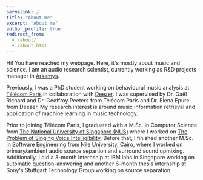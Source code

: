 ```yaml
---
permalink: /
title: "About me"
excerpt: "About me"
author_profile: true
redirect_from: 
  - /about/
  - /about.html
---
```


Hi! You have reached my webpage. Here, it's mostly about music and science. 
I am an audio research scientist, currently working as R&D projects manager in [Arkamys](https://www.arkamys.com/). 

Previously, I was a PhD student working on behavioural music analysis at [Télécom Paris](https://www.telecom-paristech.fr/) in collaboration with [Deezer](https://www.deezer.com/en/). I was supervised by Dr. Gaël Richard and Dr. Geoffroy Peeters from Télécom Paris and Dr. Elena Epure from Deezer. My research interest is around music information retrieval and application of machine learning in music technology.

Prior to joining Télécom Paris, I graduated with a M.Sc. in Computer Science from [The National University of Singapore (NUS)](http://nus.edu.sg/) where I worked on [The Problem of Singing Voice Intelligibility](http://scholarbank.nus.edu.sg/handle/10635/148567). Before that, I finished another M.Sc. in Software Engineering from [Nile University, Cairo](http://nu.edu.eg/), where I worked on primary/ambient audio source separtion and surround sound upmixing.
Additionally, I did a 3-month internship at IBM labs in Singapore working on automatic question-answering and another 6-month thesis internship at Sony's Stuttgart Technology Group working on source separation.
